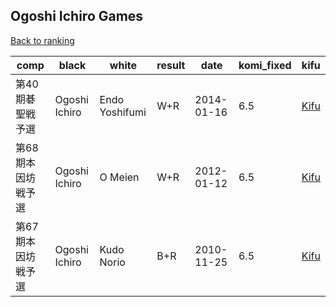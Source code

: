 ## Ogoshi Ichiro Games

[Back to ranking](../../index.md)




| **comp** | **black** | **white** | **result** | **date** | **komi_fixed** | **kifu** | 
| --- | --- | --- | --- | --- | --- | --- |
| 第40期碁聖戦予選 | Ogoshi Ichiro | Endo Yoshifumi | W+R | 2014-01-16 | 6.5 | [Kifu](https://kifudepot.net/kifucontents.php?id=CfvrycYfGjI3IEdjA0bJVw%3D%3D) | 
| 第68期本因坊戦予選 | Ogoshi Ichiro | O Meien | W+R | 2012-01-12 | 6.5 | [Kifu](https://kifudepot.net/kifucontents.php?id=L00%2F5Xd0AVHeGCLZUY1KUw%3D%3D) | 
| 第67期本因坊戦予選 | Ogoshi Ichiro | Kudo Norio | B+R | 2010-11-25 | 6.5 | [Kifu](https://kifudepot.net/kifucontents.php?id=t5ZomF7tndSqEGCS200NIg%3D%3D) |




